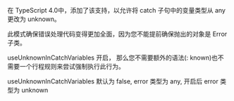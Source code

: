 
在 TypeScript 4.0中，添加了该支持，以允许将 catch 子句中的变量类型从 any 更改为 unknown。


此模式确保错误处理代码变得更加全面，因为您不能提前确保抛出的对象是 Error 子类。

useUnknownInCatchVariables 开启， 那么您不需要额外的语法(: known)也不需要一个行程规则来尝试强制执行此行为。

useUnknownInCatchVariables 默认为 false, error 类型为 any, 开启后 error 类型为 unknown